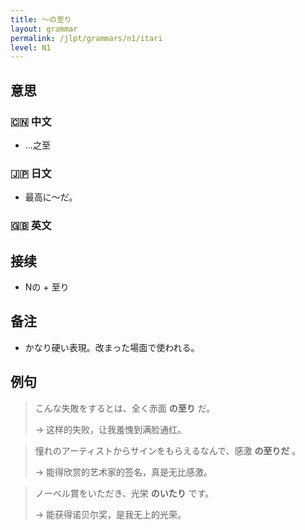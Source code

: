 ```yaml
---
title: 〜の至り
layout: grammar
permalink: /jlpt/grammars/n1/itari
level: N1
---
```


## 意思

### 🇨🇳 中文

- ...之至

### 🇯🇵 日文

- 最高に〜だ。

### 🇬🇧 英文


## 接续

- Nの + 至り

## 备注

- かなり硬い表現。改まった場面で使われる。

## 例句

> こんな失敗をするとは、全く赤面 **の至り** だ。
>
> → 这样的失败，让我羞愧到满脸通红。

> 憧れのアーティストからサインをもらえるなんで、感激 **の至りだ** 。
>
> → 能得欣赏的艺术家的签名，真是无比感激。

> ノーベル賞をいただき、光栄 **のいたり** です。
>
> → 能获得诺贝尔奖，是我无上的光荣。

